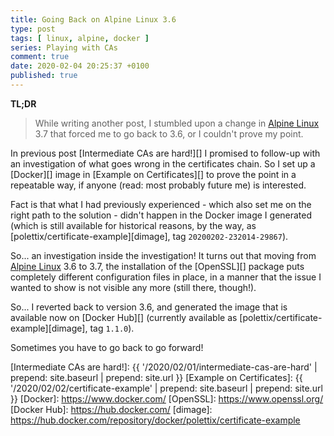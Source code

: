 ```yaml
---
title: Going Back on Alpine Linux 3.6
type: post
tags: [ linux, alpine, docker ]
series: Playing with CAs
comment: true
date: 2020-02-04 20:25:37 +0100
published: true
---
```


**TL;DR**

> While writing another post, I stumbled upon a change in [Alpine Linux][]
> 3.7 that forced me to go back to 3.6, or I couldn't prove my point.

In previous post [Intermediate CAs are hard!][] I promised to follow-up with
an investigation of what goes wrong in the certificates chain. So I set up a
[Docker][] image in [Example on Certificates][] to prove the point in a
repeatable way, if anyone (read: most probably future me) is interested.

Fact is that what I had previously experienced - which also set me on the
right path to the solution - didn't happen in the Docker image I generated
(which is still available for historical reasons, by the way, as
[polettix/certificate-example][dimage], tag `20200202-232014-29867`).

So... an investigation inside the investigation! It turns out that moving
from [Alpine Linux][] 3.6 to 3.7, the installation of the [OpenSSL][]
package puts completely different configuration files in place, in a manner
that the issue I wanted to show is not visible any more (still there,
though!).

So... I reverted back to version 3.6, and generated the image that is
available now on [Docker Hub][] (currently available as
[polettix/certificate-example][dimage], tag `1.1.0`).

Sometimes you have to go back to go forward!


[Alpine Linux]: https://www.alpinelinux.org/
[Intermediate CAs are hard!]: {{ '/2020/02/01/intermediate-cas-are-hard' | prepend: site.baseurl | prepend: site.url }}
[Example on Certificates]: {{ '/2020/02/02/certificate-example' | prepend: site.baseurl | prepend: site.url }}
[Docker]: https://www.docker.com/
[OpenSSL]: https://www.openssl.org/
[Docker Hub]: https://hub.docker.com/
[dimage]: https://hub.docker.com/repository/docker/polettix/certificate-example
